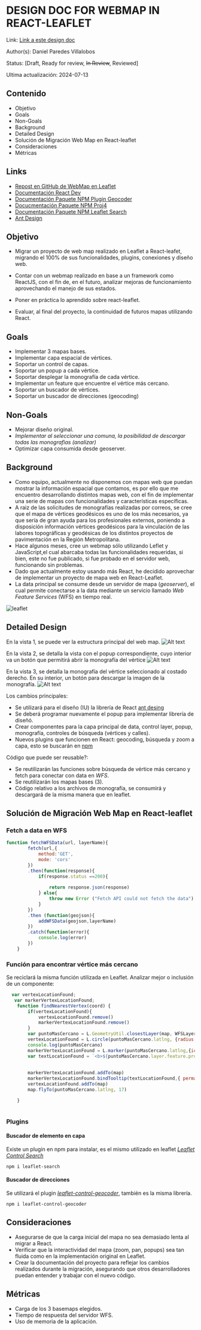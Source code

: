 # DESIGN DOC FOR WEBMAP IN REACT-LEAFLET
Link: [Link a este design doc](https://github.com/Denelesan/react-leaflet-red-geodesica/blob/master/design-doc.md)

Author(s): Daniel Paredes Villalobos 

Status: [Draft, Ready for review, ~~In Review~~, Reviewed]

Ultima actualización: 2024-07-13

## Contenido
- Objetivo
- Goals
- Non-Goals
- Background
- Detailed Design
- Solución de Migración Web Map en React-leaflet
- Consideraciones
- Métricas

## Links
- [Repost en GitHub de WebMap en Leaflet](https://github.com/Denelesan/red-geodesica-map-project)
- [Documentación React Dev](https://react.dev/learn/)
- [Documentación Paquete NPM Plugin Geocoder](https://www.npmjs.com/package/leaflet-control-geocoder)
- [Docucmentación Paquete NPM Proj4](https://www.npmjs.com/package/proj4)
- [Documentación Paquete NPM Leaflet Search](hhttps://www.npmjs.com/package/leaflet-search)
- [Ant Design](https://ant.design/components/overview/)

## Objetivo

- Migrar un proyecto de web map realizado en Leaflet a React-leafet, migrando el 100% de sus funcionalidades, plugins, conexiones y diseño web.

- Contar con un webmap realizado en base a un framework como ReactJS, con el fin de, en el futuro, analizar mejoras de funcionamiento aprovechando el manejo de sus estados.

- Poner en práctica lo aprendido sobre react-leaflet.

- Evaluar, al final del proyecto, la continuidad de futuros mapas utilizando React.


## Goals
- Implementar 3 mapas bases.
- Implementar capa espacial de vértices.
- Soportar un control de capas.
- Soportar un popup a cada vértice.
- Soportar desplegar la monografía de cada vértice.
- Implementar un feature que encuentre el vértice más cercano.
- Soportar un buscador de vértices.
- Soportar un buscador de direcciones (geocoding)

## Non-Goals
- Mejorar diseño original.
- _Implementar al seleccionar una comuna, la posibilidad de descargar todas las monografìas (analizar)_
- Optimizar capa consumida desde geoserver.

## Background
- Como equipo, actualmente no disponemos con mapas web que puedan mostrar la información espacial que contamos, es por ello que me encuentro desarrollando distintos mapas web, con el fin de implementar una serie de mapas con funcionalidades y características específicas.
- A raiz de las solicitudes de monografías realizadas por correos, se cree que el mapa de vértices geodésicos es uno de los más necesarios, ya que sería de gran ayuda para los profesionales externos, poniendo a disposición información vértices geodésicos para la vinculación de las labores topográficas y geodésicas de los distintos proyectos de pavimentación en la Región Metropolitana.
- Hace algunos meses, cree un webmap sólo utilizando Leflet y JavaScript,el cual abarcaba todas las funcionalidades requeridas, si bien, este no fue publicado, si fue probado en el servidor web, funcionando sin problemas. 
-  Dado que actualmente estoy usando más React, he decidido aprovechar de implementar un proyecto de mapa web en React-Leaflet.
- La data principal se consume desde un servidor de mapa (_geoserver_), el cual permite conectarse a la data mediante un servicio llamado _Web Feature Services_ (WFS) en tiempo real.

![leaflet](./src/images/design-doc/leaflet.png)

## Detailed Design

En la vista 1, se puede ver la estructura principal del web map.
![Alt text](image.png)


En la vista 2, se detalla la vista con el popup correspondiente, cuyo interior va un botón que permitirá abrir la monografía del vértice
![Alt text](image-1.png)

En la vista 3, se detalla la monografía del vértice seleccionado al costado derecho. En su interior, un botón para descargar la imagen de la monografía.
![Alt text](image-2.png)

Los cambios principales:

- Se utilizará para el diseño (IU) la librería de React [ant desing](https://ant.design/)
- Se deberá programar nuevamente el popup para implementar librería de diseñó.
- Crear componentes para la capa principal de data, control layer, popup, monografía, controles de búsqueda (vértices y calles).
- Nuevos plugins que funcionen en React: geocoding, búsqueda y zoom a capa, esto se buscarán en [npm](https://www.npmjs.com) 

 Código que puede ser reusable?:
 - Se reutilizarán las funciones sobre búsqueda de vértice más cercano y fetch para conectar con data en *WFS*.
 - Se reutilizarán los mapas bases (3).
 - Código relativo a los archivos de monografía, se consumirá y descargará de la misma manera que en leaflet.


## Solución de Migración Web Map en React-leaflet
### Fetch a data en WFS
```javascript
function fetchWFSData(url, layerName){
        fetch(url,{
            method:'GET',
            mode: 'cors'
        })
        .then(function(response){
            if(response.status ==200){
                
                return response.json(response)
            } else{
                throw new Error ("Fetch API could not fetch the data")
            }
        })
        .then (function(geojson){
            addWFSData(geojson,layerName)
        })
        .catch(function(error){
            console.log(error)
        })
    }

```
### Función para encontrar vértice más cercano
Se reciclará la misma función utilizada en Leaflet. Analizar mejor o inclusión de un componente:
```javascript 
  var vertexLocationFound;
   var markerVertexLocationFound;
    function findNearestVertex(coord) {
        if(vertexLocationFound){
            vertexLocationFound.remove()
            markerVertexLocationFound.remove()
        }
        var puntoMasCercano = L.GeometryUtil.closestLayer(map, WFSLayer.getLayers(), coord)
        vertexLocationFound = L.circle(puntoMasCercano.latlng, {radius:100})
        console.log(puntoMasCercano)
        markerVertexLocationFound = L.marker(puntoMasCercano.latlng,{icon:L.divIcon({className:'marker-transparent'})})
        var textLocationFound = `<b>${puntoMasCercano.layer.feature.properties.nombre_punto}</b>`
        
        
        markerVertexLocationFound.addTo(map)
        markerVertexLocationFound.bindTooltip(textLocationFound,{ permanent: true, className: "map-label", offset: [20, 0] }).openTooltip()
        vertexLocationFound.addTo(map)
        map.flyTo(puntoMasCercano.latlng, 17)

    }
  

```
### Plugins
#### Buscador de elemento en capa
Existe un plugin en npm para instalar, es el mismo utilizado en leaflet [*Leaflet Control Search*](https://www.npmjs.com/package/leaflet-search) 
```
npm i leaflet-search
```
#### Buscador de direcciones
Se utilizará el plugin [*leaflet-control-geocoder*](https://www.npmjs.com/package/leaflet-control-geocoder), también es la misma librería.
```
npm i leaflet-control-geocoder
``` 

####

## Consideraciones
- Asegurarse de que la carga inicial del mapa no sea demasiado lenta al migrar a React.
- Verificar que la interactividad del mapa (zoom, pan, popups) sea tan fluida como en la implementación original en Leaflet.
- Crear la documentación del proyecto para reflejar los cambios realizados durante la migración, asegurando que otros desarrolladores puedan entender y trabajar con el nuevo código.

## Métricas
- Carga de los 3 basemaps elegidos.
- Tiempo de respuesta del servidor WFS.
- Uso de memoria de la aplicación.


